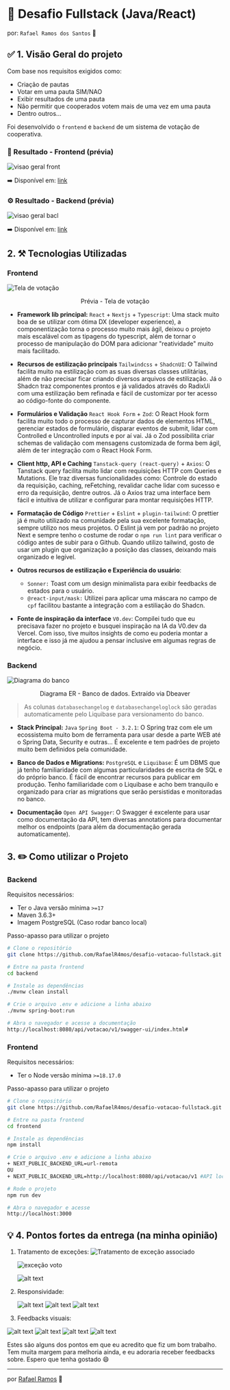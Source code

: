 # 🚀 Desafio Fullstack (Java/React)

por: `Rafael Ramos dos Santos` 💙

## ✅ 1. Visão Geral do projeto

Com base nos requisitos exigidos como:

- Criação de pautas
- Votar em uma pauta SIM/NAO
- Exibir resultados de uma pauta
- Não permitir que cooperados votem mais de uma vez em uma pauta
- Dentro outros...

Foi desenvolvido o `frontend` e `backend` de um sistema de votação de cooperativa.

### 🎨 Resultado - Frontend (prévia)

![visao geral front](./assets/visao-geral-front.png)

➡️ Disponível em: [link](#)

### ⚙️ Resultado - Backend (prévia)

![visao geral bacl](./assets/visao-geral-back.png)

➡️ Disponível em: [link](#)

## 2. ⚒️ Tecnologias Utilizadas

### Frontend

![Tela de votação](./assets/tela-votacao.png)

<p align="center">Prévia - Tela de votação</p>

- **Framework lib principal:** `React` + `Nextjs` + `Typescript`: Uma stack muito boa de se utilizar com ótima DX (developer experience), a componentização torna o processo muito mais ágil, deixou o projeto mais escalável com as tipagens do typescript, além de tornar o processo de manipulação do DOM para adicionar "reatividade" muito mais facilitado.

- **Recursos de estilização principais** `Tailwindcss` + `ShadcnUI`: O Tailwind facilita muito na estilização com as suas diversas classes utilitárias, além de não precisar ficar criando diversos arquivos de estilização. Já o Shadcn traz componentes prontos e já validados através do RadixUi com uma estilização bem refinada e fácil de customizar por ter acesso ao código-fonte do componente.

- **Formulários e Validação** `React Hook Form` + `Zod`: O React Hook form facilita muito todo o processo de capturar dados de elementos HTML, gerenciar estados de formulário, disparar eventos de submit, lidar com Controlled e Uncontrolled inputs e por aí vai. Já o Zod possibilita criar schemas de validação com mensagens customizada de forma bem ágil, além de ter integração com o React Hook Form.

- **Client http, API e Caching** `Tanstack-query (react-query)` + `Axios`: O Tanstack query facilita muito lidar com requisições HTTP com Queries e Mutations. Ele traz diversas funcionalidades como: Controle do estado da requisição, caching, reFetching, revalidar cache lidar com sucesso e erro da requisição, dentre outros. Já o Axios traz uma interface bem fácil e intuitiva de utilizar e configurar para montar requisições HTTP.

- **Formatação de Código** `Prettier` + `Eslint` + `plugin-tailwind`: O prettier já é muito utilizado na comunidade pela sua excelente formatação, sempre utilizo nos meus projetos. O Eslint já vem por padrão no projeto Next e sempre tenho o costume de rodar o `npm run lint` para verificar o código antes de subir para o Github. Quando utilizo tailwind, gosto de usar um plugin que organização a posição das classes, deixando mais organizado e legível.

- **Outros recursos de estilização e Experiência do usuário**:

  - `Sonner:` Toast com um design minimalista para exibir feedbacks de estados para o usuário.
  - `@react-input/mask:` Utilizei para aplicar uma máscara no campo de `cpf` facilitou bastante a integração com a estiliação do Shadcn.

- **Fonte de inspiração da interface** `V0.dev`: Compilei tudo que eu precisava fazer no projeto e busquei inspiração na IA da V0.dev da Vercel. Com isso, tive muitos insights de como eu poderia montar a interface e isso já me ajudou a pensar inclusive em algumas regras de negócio.

### Backend

![Diagrama do banco](./assets/diagrama-banco.png)

<p align="center">Diagrama ER - Banco de dados. Extraído via Dbeaver</p>

> As colunas `databasechangelog` e `databasechangeloglock` são geradas automaticamente pelo Liquibase para versionamento do banco.

- **Stack Principal:** `Java` `Spring Boot - 3.2.1`: O Spring traz com ele um ecossistema muito bom de ferramenta para usar desde a parte WEB até o Spring Data, Security e outras... É excelente e tem padrões de projeto muito bem definidos pela comunidade.

- **Banco de Dados e Migrations:** `PostgreSQL` e `Liquibase`: É um DBMS que já tenho familiaridade com algumas particularidades de escrita de SQL e do próprio banco. É fácil de encontrar recursos para publicar em produção. Tenho familiaridade com o Liquibase e acho bem tranquilo e organizado para criar as migrations que serão persistidas e monitoradas no banco.

- **Documentação** `Open API Swagger`: O Swagger é excelente para usar como documentação da API, tem diversas annotations para documentar melhor os endpoints (para além da documentação gerada automaticamente).

## 3. ✏️ Como utilizar o Projeto

### Backend

Requisitos necessários:

- Ter o Java versão mínima `>=17`
- Maven 3.6.3+
- Imagem PostgreSQL (Caso rodar banco local)

Passo-apasso para utilizar o projeto

```bash
# Clone o repositório
git clone https://github.com/RafaelR4mos/desafio-votacao-fullstack.git

# Entre na pasta frontend
cd backend

# Instale as dependências
./mvnw clean install

# Crie o arquivo .env e adicione a linha abaixo
./mvnw spring-boot:run

# Abra o navegador e acesse a documentação
http://localhost:8080/api/votacao/v1/swagger-ui/index.html#
```

### Frontend

Requisitos necessários:

- Ter o Node versão mínima `>=18.17.0`

Passo-apasso para utilizar o projeto

```bash
# Clone o repositório
git clone https://github.com/RafaelR4mos/desafio-votacao-fullstack.git

# Entre na pasta frontend
cd frontend

# Instale as dependências
npm install

# Crie o arquivo .env e adicione a linha abaixo
+ NEXT_PUBLIC_BACKEND_URL=url-remota
OU
+ NEXT_PUBLIC_BACKEND_URL=http://localhost:8080/api/votacao/v1 #API local

# Rode o projeto
npm run dev

# Abra o navegador e acesse
http://localhost:3000
```

## 💡 4. Pontos fortes da entrega (na minha opinião)

1. Tratamento de exceções:
   ![Tratamento de exceção associado](./assets/excecao-nao-encontrou-associado.png)

   ![ exceção voto](./assets//excecao-voto.png)

   ![alt text](./assets/field-errors.png)

2. Responsividade:

   ![alt text](./assets/tela-inicial-mobile.png)
   ![alt text](./assets/tela-inicial-mobile2.png)
   ![alt text](./assets/modal-mobile.png)

3. Feedbacks visuais:

![alt text](./assets/cpf-nao-encontrado.png)
![alt text](./assets/voto-ja-registrado.png)
![alt text](./assets/voto.png)
![alt text](./assets/toast.png)

Estes são alguns dos pontos em que eu acredito que fiz um bom trabalho. Tem muita margem para melhoria ainda, e eu adoraria receber feedbacks sobre. Espero que tenha gostado 😄

---

por [Rafael Ramos](https://www.linkedin.com/in/rafaelr4mos/) 💙
